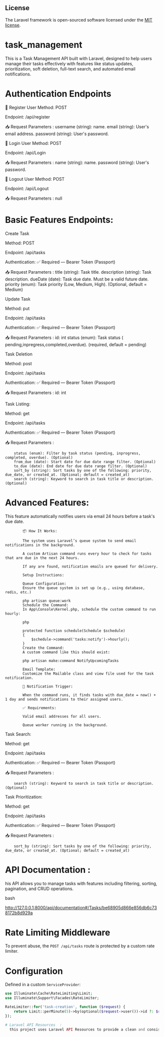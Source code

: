 
## License

The Laravel framework is open-sourced software licensed under the [MIT license](https://opensource.org/licenses/MIT).
# task_management

This is a Task Management API built with Laravel, designed to help users manage their tasks effectively with features like status updates, prioritization, soft deletion, full-text search, and automated email notifications.

# Authentication Endpoints

🔐 Register User
Method: POST

Endpoint: /api/register
     
📥 Request Parameters :
      username (string): name. 
      email (string): User's email address.
      password (string): User's password.  

🔐 Login User
Method: POST

Endpoint: /api/Login
     
📥 Request Parameters :
      name (string): name. 
      password (string): User's password.  

🔐 Logout User
Method: POST

Endpoint: /api/Logout
     
📥 Request Parameters :
    null


# Basic Features Endpoints:

Create Task

Method: POST

Endpoint: /api/tasks

Authentication: ✅ Required — Bearer Token (Passport)

📥 Request Parameters :
        title (string): Task title.
        description (string): Task description.
        dueDate (date): Task due date. Must be a valid future date.
        priority (enum): Task priority (Low,  Medium, High). (Optional, default = Medium)


Update Task

Method: put

Endpoint: /api/tasks

Authentication: ✅ Required — Bearer Token (Passport)

📥 Request Parameters :
        id: int
        status (enum): Task status ( pending,inpregress,completed,overdue). (required, default = pending)


Task Deletion

 Method: post 

 Endpoint: /api/tasks

Authentication: ✅ Required — Bearer Token (Passport)

📥 Request Parameters :
          id: int


Task Listing:     
       
   Method: get

   Endpoint: /api/tasks

Authentication: ✅ Required — Bearer Token (Passport)

 📥 Request Parameters :

        status (enum): Filter by task status (pending, inprogress, completed, overdue). (Optional)
        from_due (date): Start date for due date range filter. (Optional)
        to_due (date): End date for due date range filter. (Optional)
        sort_by (string): Sort tasks by one of the following: priority, due_date, or created_at. (Optional; default = created_at)
        search (string): Keyword to search in task title or description. (Optional)


# Advanced Features:

This feature automatically notifies users via email 24 hours before a task's due date.

            📦 How It Works:

            The system uses Laravel’s queue system to send email notifications in the background.

            A custom Artisan command runs every hour to check for tasks that are due in the next 24 hours.

            If any are found, notification emails are queued for delivery.

            Setup Instructions:

            Queue Configuration:
            Ensure the queue system is set up (e.g., using database, redis, etc.)

            php artisan queue:work
            Schedule the Command:
            In App\Console\Kernel.php, schedule the custom command to run hourly:

            php

            protected function schedule(Schedule $schedule)
            {
                $schedule->command('tasks:notify')->hourly();
            }
            Create the Command:
            A custom command like this should exist:

            php artisan make:command NotifyUpcomingTasks

            Email Template:
            Customize the Mailable class and view file used for the task notification.

            📧 Notification Trigger:

            When the command runs, it finds tasks with due_date = now() + 1 day and sends notifications to their assigned users.

            ✅ Requirements:

            Valid email addresses for all users.

            Queue worker running in the background.


Task Search:     
       
   Method: get

   Endpoint: /api/tasks

Authentication: ✅ Required — Bearer Token (Passport)

 📥 Request Parameters :

        search (string): Keyword to search in task title or description. (Optional)



Task Prioritization:     
       
   Method: get

   Endpoint: /api/tasks

Authentication: ✅ Required — Bearer Token (Passport)

 📥 Request Parameters :

        sort_by (string): Sort tasks by one of the following: priority, due_date, or created_at. (Optional; default = created_at)
        
# API Documentation :

his API allows you to manage tasks with features including filtering, sorting, pagination, and CRUD operations.

bash

http://127.0.0.1:8000/api/documentation#/Tasks/be68905d866e856db6c738172b8d929a


# Rate Limiting Middleware

To prevent abuse, the `POST /api/tasks` route is protected by a custom rate limiter.

# Configuration

Defined in a custom `ServiceProvider`:

```php
use Illuminate\Cache\RateLimiting\Limit;
use Illuminate\Support\Facades\RateLimiter;

RateLimiter::for('task-creation', function ($request) {
    return Limit::perMinute(5)->by(optional($request->user())->id ?: $request->ip());
});

# Laravel API Resources  :
  this project uses Laravel API Resources to provide a clean and consistent JSON response for the Task update endpoint.